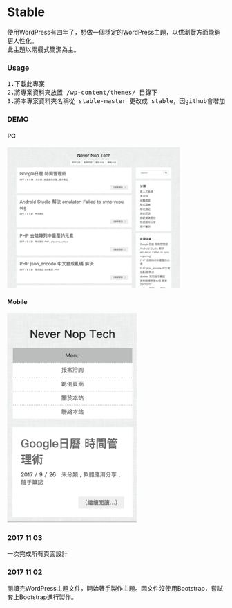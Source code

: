# Stable
使用WordPress有四年了，想做一個穩定的WordPress主題，以供瀏覽方面能夠更人性化。  
此主題以兩欄式簡潔為主。


### Usage
<pre>
1.下載此專案
2.將專案資料夾放置 /wp-content/themes/ 目錄下
3.將本專案資料夾名稱從 stable-master 更改成 stable，因github會增加贅字
</pre>

### DEMO
#### PC  
<img width="400" src="https://github.com/unromanticman/stable/blob/master/screenshot.png?raw=true">  

#### Mobile
<img width="300" src="https://github.com/unromanticman/stable/blob/master/cache/demo.png?raw=true">


### 2017 11 03
一次完成所有頁面設計

### 2017 11 02
閱讀完WordPress主題文件，開始著手製作主題。因文件沒使用Bootstrap，嘗試套上Bootstrap進行製作。
